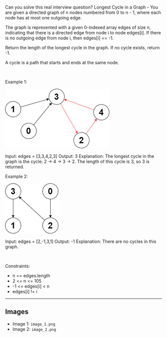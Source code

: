 Can you solve this real interview question? Longest Cycle in a Graph - You are given a directed graph of n nodes numbered from 0 to n - 1, where each node has at most one outgoing edge.

The graph is represented with a given 0-indexed array edges of size n, indicating that there is a directed edge from node i to node edges[i]. If there is no outgoing edge from node i, then edges[i] == -1.

Return the length of the longest cycle in the graph. If no cycle exists, return -1.

A cycle is a path that starts and ends at the same node.

 

Example 1:

![Example 1](./image_1.png)


Input: edges = [3,3,4,2,3]
Output: 3
Explanation: The longest cycle in the graph is the cycle: 2 -> 4 -> 3 -> 2.
The length of this cycle is 3, so 3 is returned.


Example 2:

![Example 2](./image_2.png)


Input: edges = [2,-1,3,1]
Output: -1
Explanation: There are no cycles in this graph.


 

Constraints:

 * n == edges.length
 * 2 <= n <= 105
 * -1 <= edges[i] < n
 * edges[i] != i

---

## Images

- Image 1: `image_1.png`
- Image 2: `image_2.png`
